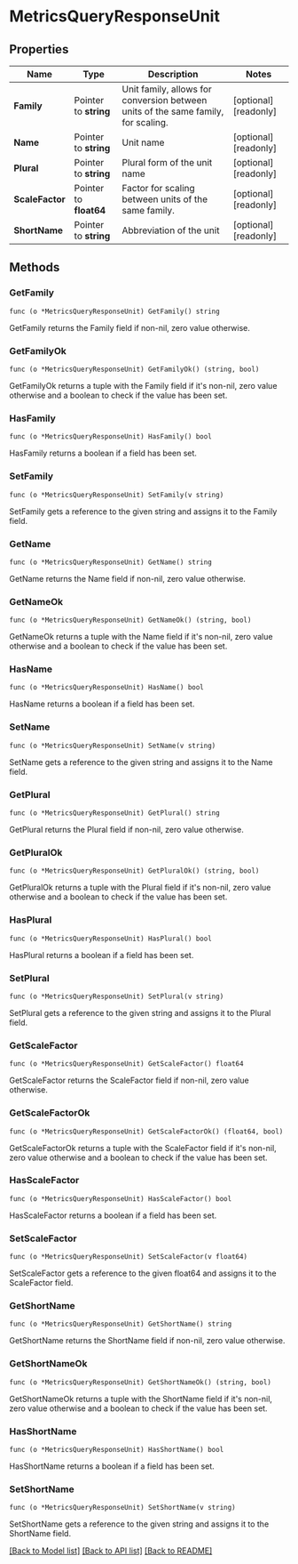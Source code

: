 # MetricsQueryResponseUnit

## Properties

Name | Type | Description | Notes
------------ | ------------- | ------------- | -------------
**Family** | Pointer to **string** | Unit family, allows for conversion between units of the same family, for scaling. | [optional] [readonly] 
**Name** | Pointer to **string** | Unit name | [optional] [readonly] 
**Plural** | Pointer to **string** | Plural form of the unit name | [optional] [readonly] 
**ScaleFactor** | Pointer to **float64** | Factor for scaling between units of the same family. | [optional] [readonly] 
**ShortName** | Pointer to **string** | Abbreviation of the unit | [optional] [readonly] 

## Methods

### GetFamily

`func (o *MetricsQueryResponseUnit) GetFamily() string`

GetFamily returns the Family field if non-nil, zero value otherwise.

### GetFamilyOk

`func (o *MetricsQueryResponseUnit) GetFamilyOk() (string, bool)`

GetFamilyOk returns a tuple with the Family field if it's non-nil, zero value otherwise
and a boolean to check if the value has been set.

### HasFamily

`func (o *MetricsQueryResponseUnit) HasFamily() bool`

HasFamily returns a boolean if a field has been set.

### SetFamily

`func (o *MetricsQueryResponseUnit) SetFamily(v string)`

SetFamily gets a reference to the given string and assigns it to the Family field.

### GetName

`func (o *MetricsQueryResponseUnit) GetName() string`

GetName returns the Name field if non-nil, zero value otherwise.

### GetNameOk

`func (o *MetricsQueryResponseUnit) GetNameOk() (string, bool)`

GetNameOk returns a tuple with the Name field if it's non-nil, zero value otherwise
and a boolean to check if the value has been set.

### HasName

`func (o *MetricsQueryResponseUnit) HasName() bool`

HasName returns a boolean if a field has been set.

### SetName

`func (o *MetricsQueryResponseUnit) SetName(v string)`

SetName gets a reference to the given string and assigns it to the Name field.

### GetPlural

`func (o *MetricsQueryResponseUnit) GetPlural() string`

GetPlural returns the Plural field if non-nil, zero value otherwise.

### GetPluralOk

`func (o *MetricsQueryResponseUnit) GetPluralOk() (string, bool)`

GetPluralOk returns a tuple with the Plural field if it's non-nil, zero value otherwise
and a boolean to check if the value has been set.

### HasPlural

`func (o *MetricsQueryResponseUnit) HasPlural() bool`

HasPlural returns a boolean if a field has been set.

### SetPlural

`func (o *MetricsQueryResponseUnit) SetPlural(v string)`

SetPlural gets a reference to the given string and assigns it to the Plural field.

### GetScaleFactor

`func (o *MetricsQueryResponseUnit) GetScaleFactor() float64`

GetScaleFactor returns the ScaleFactor field if non-nil, zero value otherwise.

### GetScaleFactorOk

`func (o *MetricsQueryResponseUnit) GetScaleFactorOk() (float64, bool)`

GetScaleFactorOk returns a tuple with the ScaleFactor field if it's non-nil, zero value otherwise
and a boolean to check if the value has been set.

### HasScaleFactor

`func (o *MetricsQueryResponseUnit) HasScaleFactor() bool`

HasScaleFactor returns a boolean if a field has been set.

### SetScaleFactor

`func (o *MetricsQueryResponseUnit) SetScaleFactor(v float64)`

SetScaleFactor gets a reference to the given float64 and assigns it to the ScaleFactor field.

### GetShortName

`func (o *MetricsQueryResponseUnit) GetShortName() string`

GetShortName returns the ShortName field if non-nil, zero value otherwise.

### GetShortNameOk

`func (o *MetricsQueryResponseUnit) GetShortNameOk() (string, bool)`

GetShortNameOk returns a tuple with the ShortName field if it's non-nil, zero value otherwise
and a boolean to check if the value has been set.

### HasShortName

`func (o *MetricsQueryResponseUnit) HasShortName() bool`

HasShortName returns a boolean if a field has been set.

### SetShortName

`func (o *MetricsQueryResponseUnit) SetShortName(v string)`

SetShortName gets a reference to the given string and assigns it to the ShortName field.


[[Back to Model list]](../README.md#documentation-for-models) [[Back to API list]](../README.md#documentation-for-api-endpoints) [[Back to README]](../README.md)


